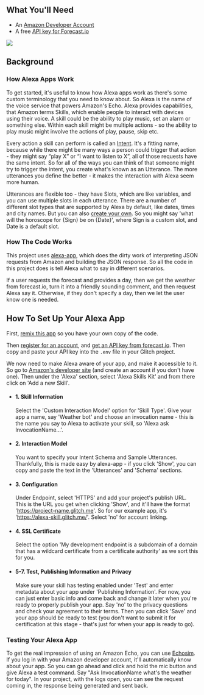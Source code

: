 ## What You'll Need

*   An [Amazon Developer Account](https://developer.amazon.com)
*   A free [API key for Forecast.io](https://darksky.net/dev/account)

![](https://cdn.glitch.com/681cc882-059d-4b05-a1f6-6cbc099cc79c%2FalexaBriefingSkill.png)

## Background

### How Alexa Apps Work

To get started, it's useful to know how Alexa apps work as there's some custom terminology that you need to know about. So Alexa is the name of the voice service that powers Amazon's Echo. Alexa provides capabilities, that Amazon terms Skills, which enable people to interact with devices using their voice. A skill could be the ability to play music, set an alarm or something else. Within each skill might be multiple actions - so the ability to play music might involve the actions of play, pause, skip etc.

Every action a skill can perform is called an [Intent](https://developer.amazon.com/public/solutions/alexa/alexa-skills-kit/docs/alexa-skills-kit-interaction-model-reference#intent-schema-syntax-json). It's a fitting name, because while there might be many ways a person could trigger that action - they might say “play X” or “I want to listen to X”, all of those requests have the same intent. So for all of the ways you can think of that someone might try to trigger the intent, you create what's known as an Utterance. The more utterances you define the better - it makes the interaction with Alexa seem more human. 

Utterances are flexible too - they have Slots, which are like variables, and you can use multiple slots in each utterance. There are a number of different slot types that are supported by Alexa by default, like dates, times and city names. But you can also [create your own](https://developer.amazon.com/public/solutions/alexa/alexa-skills-kit/docs/alexa-skills-kit-interaction-model-reference#slot-types). So you might say 'what will the horoscope for {Sign} be on {Date}', where Sign is a custom slot, and Date is a default slot.

### How The Code Works

This project uses [alexa-app](https://github.com/alexa-js/alexa-app), which does the dirty work of interpreting JSON requests from Amazon and building the JSON response. So all the code in this project does is tell Alexa what to say in different scenarios.

If a user requests the forecast and provides a day, then we get the weather from forecast.io, turn it into a friendly sounding comment, and then request Alexa say it. Otherwise, if they don't specify a day, then we let the user know one is needed.

## How To Set Up Your Alexa App

First, [remix this app](https://glitch.com/edit/#!/remix/alexa-skill) so you have your own copy of the code.

Then [register for an account](https://darksky.net/dev/register), and [get an API key from forecast.io](https://darksky.net/dev/account). Then copy and paste your API key into the `.env` file in your Glitch project.

We now need to make Alexa aware of your app, and make it accessible to it. So go to [Amazon's developer site](https://developer.amazon.com/edw/home.html#/skills/list) (and create an account if you don't have one). Then under the 'Alexa' section, select 'Alexa Skills Kit' and from there click on 'Add a new Skill'.

*   #### 1\. Skill Information

    Select the 'Custom Interaction Model' option for 'Skill Type'. Give your app a name, say 'Weather bot' and choose an invocation name - this is the name you say to Alexa to activate your skill, so 'Alexa ask InvocationName…'.
    
*   #### 2\. Interaction Model

    You want to specify your Intent Schema and Sample Utterances. Thankfully, this is made easy by alexa-app - if you click 'Show', you can copy and paste the text in the 'Utterances' and 'Schema' sections.

*   #### 3\. Configuration

    Under Endpoint, select 'HTTPS' and add your project's publish URL. This is the URL you get when clicking 'Show', and it'll have the format 'https://project-name.glitch.me'. So for our example app, it's 'https://alexa-skill.glitch.me/'. Select 'no' for account linking.
    
*   #### 4\. SSL Certificate

    Select the option 'My development endpoint is a subdomain of a domain that has a wildcard certificate from a certificate authority' as we sort this for you.
    
*   #### 5-7\. Test, Publishing Information and Privacy

    Make sure your skill has testing enabled under 'Test' and enter metadata about your app under 'Publishing Information'. For now, you can just enter basic info and come back and change it later when you're ready to properly publish your app. Say 'no' to the privacy questions and check your agreement to their terms. Then you can click 'Save' and your app should be ready to test (you don't want to submit it for certification at this stage - that's just for when your app is ready to go).

### Testing Your Alexa App

To get the real impression of using an Amazon Echo, you can use [Echosim](https://echosim.io/). If you log in with your Amazon developer account, it'll automatically know about your app. So you can go ahead and click and hold the mic button and give Alexa a test command. Say "Ask InvocationName what's the weather for today". In your project, with the logs open, you can see the request coming in, the response being generated and sent back.
